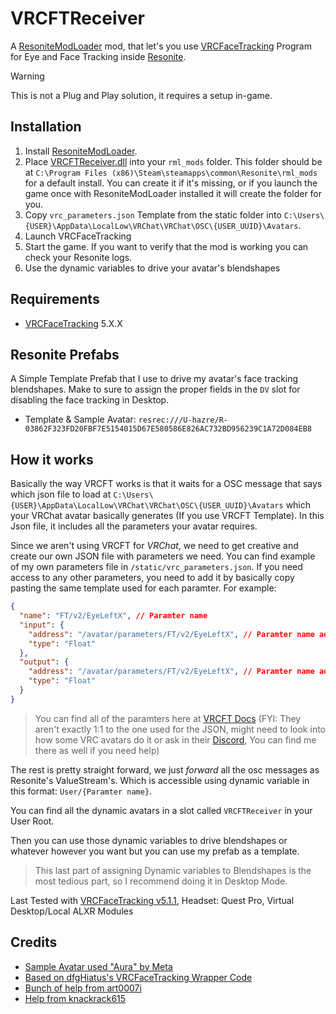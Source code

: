 # VRCFTReceiver

A [ResoniteModLoader](https://github.com/resonite-modding-group/ResoniteModLoader) mod, that let's you use [VRCFaceTracking](https://github.com/benaclejames/VRCFaceTracking) Program for Eye and Face Tracking inside [Resonite](https://resonite.com/).

> [!WARNING]
> This is not a Plug and Play solution, it requires a setup in-game.

## Installation

1. Install [ResoniteModLoader](https://github.com/resonite-modding-group/ResoniteModLoader).
2. Place [VRCFTReceiver.dll](https://github.com/hazre/VRCFTReceiver/releases/latest/download/VRCFTReceiver.dll) into your `rml_mods` folder. This folder should be at `C:\Program Files (x86)\Steam\steamapps\common\Resonite\rml_mods` for a default install. You can create it if it's missing, or if you launch the game once with ResoniteModLoader installed it will create the folder for you.
3. Copy `vrc_parameters.json` Template from the static folder into `C:\Users\{USER}\AppData\LocalLow\VRChat\VRChat\OSC\{USER_UUID}\Avatars`.
4. Launch VRCFaceTracking
5. Start the game. If you want to verify that the mod is working you can check your Resonite logs.
6. Use the dynamic variables to drive your avatar's blendshapes

## Requirements

- [VRCFaceTracking](https://github.com/benaclejames/VRCFaceTracking) 5.X.X

## Resonite Prefabs

A Simple Template Prefab that I use to drive my avatar's face tracking blendshapes. Make to sure to assign the proper fields in the `DV` slot for disabling the face tracking in Desktop.

- Template & Sample Avatar: `resrec:///U-hazre/R-03862F323FD20FBF7E5154015D67E580586E826AC732BD956239C1A72D084EB8`

## How it works

Basically the way VRCFT works is that it waits for a OSC message that says which json file to load at `C:\Users\{USER}\AppData\LocalLow\VRChat\VRChat\OSC\{USER_UUID}\Avatars` which your VRChat avatar basically generates (If you use VRCFT Template). In this Json file, it includes all the parameters your avatar requires.

Since we aren't using VRCFT for _VRChat_, we need to get creative and create our own JSON file with parameters we need. You can find example of my own parameters file in `/static/vrc_parameters.json`. If you need access to any other parameters, you need to add it by basically copy pasting the same template used for each paramter. For example:

```json
{
  "name": "FT/v2/EyeLeftX", // Paramter name
  "input": {
    "address": "/avatar/parameters/FT/v2/EyeLeftX", // Paramter name address
    "type": "Float"
  },
  "output": {
    "address": "/avatar/parameters/FT/v2/EyeLeftX", // Paramter name address
    "type": "Float"
  }
}
```

> You can find all of the paramters here at [VRCFT Docs](https://docs.vrcft.io/docs/tutorial-avatars/tutorial-avatars-extras/parameters) (FYI: They aren't exactly 1:1 to the one used for the JSON, might need to look into how some VRC avatars do it or ask in their [Discord](https://discord.com/invite/vrcft), You can find me there as well if you need help)

The rest is pretty straight forward, we just _forward_ all the osc messages as Resonite's ValueStream's. Which is accessible using dynamic variable in this format: `User/{Paramter name}`.

You can find all the dynamic avatars in a slot called `VRCFTReceiver` in your User Root.

Then you can use those dynamic variables to drive blendshapes or whatever however you want but you can use my prefab as a template.

> This last part of assigning Dynamic variables to Blendshapes is the most tedious part, so I recommend doing it in Desktop Mode.

Last Tested with [VRCFaceTracking v5.1.1](https://github.com/benaclejames/VRCFaceTracking/releases), Headset: Quest Pro, Virtual Desktop/Local ALXR Modules

## Credits

- [Sample Avatar used "Aura" by Meta](https://github.com/oculus-samples/Unity-Movement/tree/main/Samples/Models/Aura)
- [Based on dfgHiatus's VRCFaceTracking Wrapper Code](https://github.com/dfgHiatus/VRCFT-Module-Wrapper/blob/master/VRCFTModuleWrapper/OSC/VRCFTOSC.cs)
- [Bunch of help from art0007i](https://github.com/art0007i)
- [Help from knackrack615](https://github.com/knackrack615)
